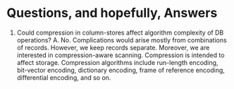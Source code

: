 # Questions, and hopefully, Answers

1. Could compression in column-stores affect algorithm complexity of DB operations?
A. No. Complications would arise mostly from combinations of records. However, we keep records separate. Moreover, we are interested in compression-aware scanning. Compression is intended to affect storage. Compression algorithms include run-length encoding, bit-vector encoding, dictionary encoding, frame of reference encoding, differential encoding, and so on.
